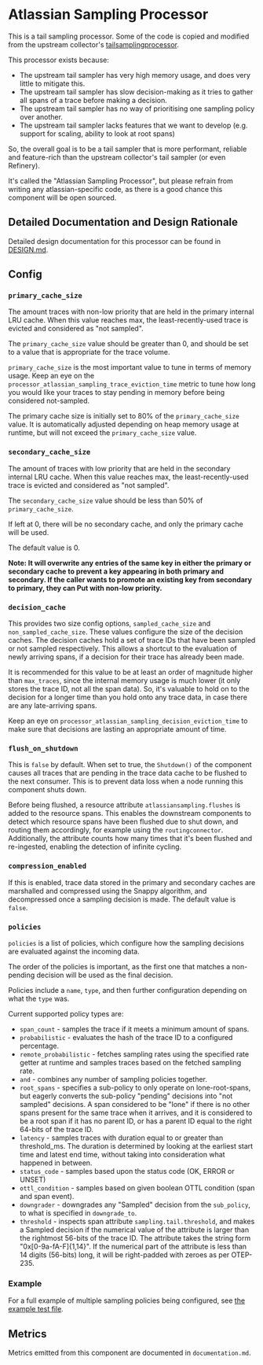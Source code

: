 # Atlassian Sampling Processor

This is a tail sampling processor. Some of the code is copied and modified from the upstream collector's
[tailsamplingprocessor](https://github.com/open-telemetry/opentelemetry-collector-contrib/tree/main/processor/tailsamplingprocessor). 

This processor exists because: 
- The upstream tail sampler has very high memory usage, and does very little to mitigate this.
- The upstream tail sampler has slow decision-making as it tries to gather all spans of a trace before making a decision.
- The upstream tail sampler has no way of prioritising one sampling policy over another.
- The upstream tail sampler lacks features that we want to develop (e.g. support for scaling, ability to look at root spans)

So, the overall goal is to be a tail sampler that is more performant, reliable and feature-rich than the upstream
collector's tail sampler (or even Refinery).

It's called the "Atlassian Sampling Processor", but please refrain from writing any atlassian-specific code, 
as there is a good chance this component will be open sourced.

## Detailed Documentation and Design Rationale

Detailed design documentation for this processor can be found in [DESIGN.md](./DESIGN.md).

## Config 

### `primary_cache_size`
The amount traces with non-low priority that are held in the primary internal LRU cache. 
When this value reaches max, the least-recently-used trace is evicted and considered as "not sampled".

The `primary_cache_size` value should be greater than 0, and should be set to a value that is appropriate for the trace volume.

`primary_cache_size` is the most important value to tune in terms of memory usage. Keep an eye on the
`processor_atlassian_sampling_trace_eviction_time` metric to tune how long you would like your traces to stay pending
in memory before being considered not-sampled.

The primary cache size is initially set to 80% of the `primary_cache_size` value.
It is automatically adjusted depending on heap memory usage at runtime, but will not exceed the `primary_cache_size` value.

### `secondary_cache_size`

The amount of traces with low priority that are held in the secondary internal LRU cache.
When this value reaches max, the least-recently-used trace is evicted and considered as "not sampled".

The `secondary_cache_size` value should be less than 50% of `primary_cache_size`.

If left at 0, there will be no secondary cache, and only the primary cache will be used.

The default value is 0.

__Note: It will overwrite any entries of the same key in either the primary or secondary cache to prevent a key appearing in both primary and secondary. 
If the caller wants to promote an existing key from secondary to primary, they can Put with non-low priority.__


### `decision_cache`

This provides two size config options, `sampled_cache_size` and `non_sampled_cache_size`.
These values configure the size of the decision caches. The decision caches hold a set of trace IDs that have been 
sampled or not sampled respectively. This allows a shortcut to the evaluation of newly arriving spans, if a decision
for their trace has already been made.

It is recommended for this value to be at least an order of magnitude higher than `max_traces`, since the internal
memory usage is much lower (it only stores the trace ID, not all the span data). So, it's valuable to hold 
on to the decision for a longer time than you hold onto any trace data, in case there are any late-arriving spans.

Keep an eye on `processor_atlassian_sampling_decision_eviction_time` to make sure that decisions are lasting an
appropriate amount of time.

### `flush_on_shutdown`

This is `false` by default. When set to true, the `Shutdown()` of the component causes all traces that 
are pending in the trace data cache to be flushed to the next consumer. This is to prevent data loss when 
a node running this component shuts down.

Before being flushed, a resource attribute `atlassiansampling.flushes` is added to the resource spans.
This enables the downstream components to detect which resource spans have been flushed due to shut down, and
routing them accordingly, for example using the `routingconnector`.
Additionally, the attribute counts how many times that it's been flushed and re-ingested, 
enabling the detection of infinite cycling.

### `compression_enabled`

If this is enabled, trace data stored in the primary and secondary caches are marshalled and
compressed using the Snappy algorithm, and decompressed once a sampling decision is made.
The default value is `false`.

### `policies`

`policies` is a list of policies, which configure how the sampling decisions are evaluated against the incoming data.

The order of the policies is important, as the first one that matches a non-pending decision will be 
used as the final decision.

Policies include a `name`, `type`, and then further configuration depending on what the `type` was.

Current supported policy types are: 
- `span_count` - samples the trace if it meets a minimum amount of spans. 
- `probabilistic` - evaluates the hash of the trace ID to a configured percentage.
- `remote_probabilistic` - fetches sampling rates using the specified rate getter at runtime and samples traces
  based on the fetched sampling rate. 
- `and` - combines any number of sampling policies together.
- `root_spans` - specifies a sub-policy to only operate on lone-root-spans, but eagerly converts the sub-policy "pending"
  decisions into "not sampled" decisions. A span considered to be "lone" if there is no other spans present for the same
  trace when it arrives, and it is considered to be a root span if it has no parent ID, or has a parent ID equal to the 
  right 64-bits of the trace ID.
- `latency` - samples traces with duration equal to or greater than threshold_ms. The duration is determined by looking at the earliest start time and latest end time, without taking into consideration what happened in between.
- `status_code` - samples based upon the status code (OK, ERROR or UNSET)
- `ottl_condition` - samples based on given boolean OTTL condition (span and span event).
- `downgrader` - downgrades any "Sampled" decision from the `sub_policy`, to what is specified in `downgrade_to`. 
- `threshold` - inspects span attribute `sampling.tail.threshold`, and makes a Sampled decision if the numerical value of the attribute
  is larger than the rightmost 56-bits of the trace ID. The attribute takes the string form "0x[0-9a-fA-F]{1,14}". If the numerical part 
  of the attribute is less than 14 digits (56-bits) long, it will be right-padded with zeroes as per OTEP-235.

### Example

For a full example of multiple sampling policies being configured, see [the example test file](./testdata/atlassian_sampling_test_cfg.yml).

## Metrics 

Metrics emitted from this component are documented in `documentation.md`.
